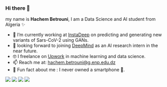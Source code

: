 ### Hi there 👋

my name is **Hachem Betrouni**, I am a Data Science and AI student from Algeria ✨

- 🔭 I’m currently working at <a href="https://www.instadeep.com/">InstaDeep</a> on predicting and generating new variants of Sars-CoV-2 using GANs. 
- 🌱 looking forward to joining <a href="https://www.deepmind.com/">DeepMind</a> as an AI research intern in the near future.
- 🤓 I freelance on <a href="https://www.upwork.com/freelancers/~01b79e4e53cd1ca324">Upwork</a> in machine learning and data science. 
- 📫 Reach me at: hachem.betrouni@g.enp.edu.dz
- 🤫 Fun fact about me : I never owned a smartphone 📱.

<a href="https://1hachem.github.io/"><img src="https://img.shields.io/static/v1?label=link to&message=My site&color=blue"></a>
<a href="https://1hachem.github.io/assets/documents/AIhacktunisia.pdf"><img src="https://img.shields.io/static/v1?label=link to&message=My resume&color=orange"></a> 
<a href="https://www.linkedin.com/in/hachem-betrouni/"><img src="https://img.shields.io/static/v1?label=&logo=linkedin&message=linkedin&color=blue"></a>
<a href="https://www.upwork.com/freelancers/~01b79e4e53cd1ca324"><img src="https://img.shields.io/static/v1?label=&logo=upwork&message=Upwork&color=yellow"></a>

